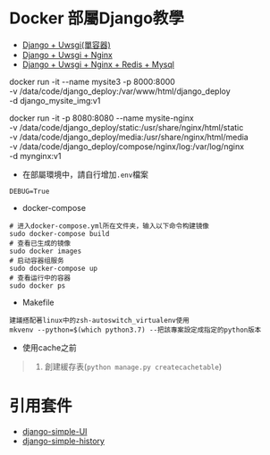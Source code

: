 # Docker 部屬Django教學

- [Django + Uwsgi(單容器)](https://zhuanlan.zhihu.com/p/141976805)
- [Django + Uwsgi + Nginx](https://blog.csdn.net/weixin_42134789/article/details/106205182)
- [Django + Uwsgi + Nginx + Redis + Mysql](https://zhuanlan.zhihu.com/p/145364353)

docker run -it --name mysite3 -p 8000:8000 \
-v /data/code/django_deploy:/var/www/html/django_deploy \
-d django_mysite_img:v1


docker run -it -p 8080:8080 --name mysite-nginx \
-v /data/code/django_deploy/static:/usr/share/nginx/html/static \
-v /data/code/django_deploy/media:/usr/share/nginx/html/media \
-v /data/code/django_deploy/compose/nginx/log:/var/log/nginx \
-d mynginx:v1


- 在部屬環境中，請自行增加`.env`檔案
```
DEBUG=True
```

- docker-compose
```
# 进入docker-compose.yml所在文件夹，输入以下命令构建镜像
sudo docker-compose build
# 查看已生成的镜像
sudo docker images
# 启动容器组服务
sudo docker-compose up
# 查看运行中的容器
sudo docker ps
```

- Makefile
```
建議搭配著linux中的zsh-autoswitch_virtualenv使用
mkvenv --python=$(which python3.7) --把該專案設定成指定的python版本
```

- 使用cache之前
> 1. 創建緩存表(`python manage.py createcachetable`)

# 引用套件
- [django-simple-UI](https://simpleui.72wo.com/docs/simpleui/doc.html#%E4%BB%8B%E7%BB%8D)
- [django-simple-history](https://django-simple-history.readthedocs.io/en/latest/)
